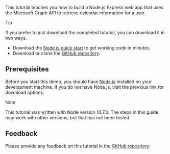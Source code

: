 <!-- markdownlint-disable MD002 MD041 -->

This tutorial teaches you how to build a Node.js Express web app that uses the Microsoft Graph API to retrieve calendar information for a user.

> [!TIP]
> If you prefer to just download the completed tutorial, you can download it in two ways.
>
> - Download the [Node.js quick start](https://developer.microsoft.com/graph/quick-start?platform=option-node) to get working code in minutes.
> - Download or clone the [GitHub repository](https://github.com/microsoftgraph/msgraph-training-nodeexpressapp).

## Prerequisites

Before you start this demo, you should have [Node.js](https://nodejs.org) installed on your development machine. If you do not have Node.js, visit the previous link for download options.

> [!NOTE]
> This tutorial was written with Node version 10.7.0. The steps in this guide may work with other versions, but that has not been tested.

## Feedback

Please provide any feedback on this tutorial in the [GitHub repository](https://github.com/microsoftgraph/msgraph-training-nodeexpressapp).